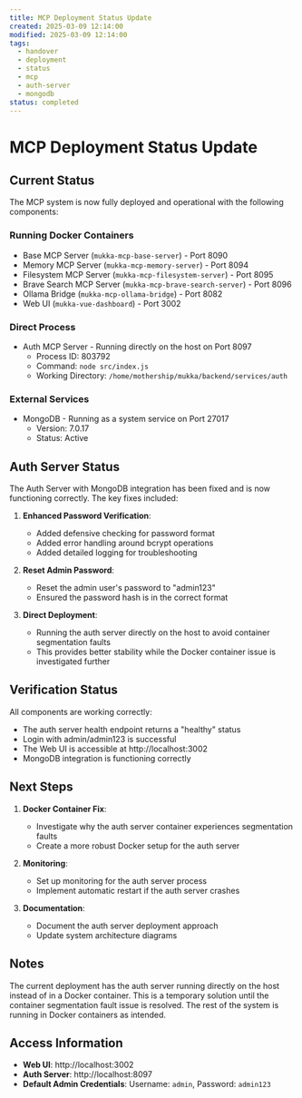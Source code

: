 ```yaml
---
title: MCP Deployment Status Update
created: 2025-03-09 12:14:00
modified: 2025-03-09 12:14:00
tags:
  - handover
  - deployment
  - status
  - mcp
  - auth-server
  - mongodb
status: completed
---
```


# MCP Deployment Status Update

## Current Status

The MCP system is now fully deployed and operational with the following components:

### Running Docker Containers
- Base MCP Server (`mukka-mcp-base-server`) - Port 8090
- Memory MCP Server (`mukka-mcp-memory-server`) - Port 8094
- Filesystem MCP Server (`mukka-mcp-filesystem-server`) - Port 8095
- Brave Search MCP Server (`mukka-mcp-brave-search-server`) - Port 8096
- Ollama Bridge (`mukka-mcp-ollama-bridge`) - Port 8082
- Web UI (`mukka-vue-dashboard`) - Port 3002

### Direct Process
- Auth MCP Server - Running directly on the host on Port 8097
  - Process ID: 803792
  - Command: `node src/index.js`
  - Working Directory: `/home/mothership/mukka/backend/services/auth`

### External Services
- MongoDB - Running as a system service on Port 27017
  - Version: 7.0.17
  - Status: Active

## Auth Server Status

The Auth Server with MongoDB integration has been fixed and is now functioning correctly. The key fixes included:

1. **Enhanced Password Verification**:
   - Added defensive checking for password format
   - Added error handling around bcrypt operations
   - Added detailed logging for troubleshooting

2. **Reset Admin Password**:
   - Reset the admin user's password to "admin123"
   - Ensured the password hash is in the correct format

3. **Direct Deployment**:
   - Running the auth server directly on the host to avoid container segmentation faults
   - This provides better stability while the Docker container issue is investigated further

## Verification Status

All components are working correctly:

- The auth server health endpoint returns a "healthy" status
- Login with admin/admin123 is successful
- The Web UI is accessible at http://localhost:3002
- MongoDB integration is functioning correctly

## Next Steps

1. **Docker Container Fix**:
   - Investigate why the auth server container experiences segmentation faults
   - Create a more robust Docker setup for the auth server

2. **Monitoring**:
   - Set up monitoring for the auth server process
   - Implement automatic restart if the auth server crashes

3. **Documentation**:
   - Document the auth server deployment approach
   - Update system architecture diagrams

## Notes

The current deployment has the auth server running directly on the host instead of in a Docker container. This is a temporary solution until the container segmentation fault issue is resolved. The rest of the system is running in Docker containers as intended.

## Access Information

- **Web UI**: http://localhost:3002
- **Auth Server**: http://localhost:8097
- **Default Admin Credentials**: Username: `admin`, Password: `admin123`
